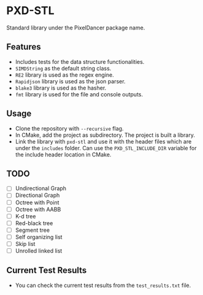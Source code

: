 # PXD-STL

Standard library under the PixelDancer package name.

## Features

- Includes tests for the data structure functionalities.
- ```SIMDString``` as the default string class.
- ```RE2``` library is used as the regex engine.
- ```Rapidjson``` library is used as the json parser.
- ```blake3``` library is used as the hasher.
- ```fmt``` library is used for the file and console outputs.

## Usage

- Clone the repository with ```--recursive``` flag.
- In CMake, add the project as subdirectory. The project is built a library.
- Link the library with ```pxd-stl``` and use it with the header files which are under the ```includes``` folder. Can use the ```PXD_STL_INCLUDE_DIR``` variable for the include header location in CMake.

## TODO

- [ ] Undirectional Graph
- [ ] Directional Graph
- [ ] Octree with Point
- [ ] Octree with AABB
- [ ] K-d tree
- [ ] Red-black tree
- [ ] Segment tree
- [ ] Self organizing list
- [ ] Skip list
- [ ] Unrolled linked list

## Current Test Results

- You can check the current test results from the ```test_results.txt``` file.
